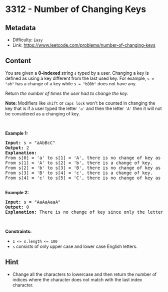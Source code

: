 # 3312 - Number of Changing Keys

## Metadata

 - Difficulty: `Easy`
 - Link: https://www.leetcode.com/problems/number-of-changing-keys

## Content

<p>You are given a <strong>0-indexed </strong>string <code>s</code> typed by a user. Changing a key is defined as using a key different from the last used key. For example, <code>s = &quot;ab&quot;</code> has a change of a key while <code>s = &quot;bBBb&quot;</code> does not have any.</p>

<p>Return <em>the number of times the user had to change the key. </em></p>

<p><strong>Note: </strong>Modifiers like <code>shift</code> or <code>caps lock</code> won&#39;t be counted in changing the key that is if a user typed the letter <code>&#39;a&#39;</code> and then the letter <code>&#39;A&#39;</code> then it will not be considered as a changing of key.</p>

<p>&nbsp;</p>
<p><strong class="example">Example 1:</strong></p>

<pre>
<strong>Input:</strong> s = &quot;aAbBcC&quot;
<strong>Output:</strong> 2
<strong>Explanation:</strong> 
From s[0] = &#39;a&#39; to s[1] = &#39;A&#39;, there is no change of key as caps lock or shift is not counted.
From s[1] = &#39;A&#39; to s[2] = &#39;b&#39;, there is a change of key.
From s[2] = &#39;b&#39; to s[3] = &#39;B&#39;, there is no change of key as caps lock or shift is not counted.
From s[3] = &#39;B&#39; to s[4] = &#39;c&#39;, there is a change of key.
From s[4] = &#39;c&#39; to s[5] = &#39;C&#39;, there is no change of key as caps lock or shift is not counted.

</pre>

<p><strong class="example">Example 2:</strong></p>

<pre>
<strong>Input:</strong> s = &quot;AaAaAaaA&quot;
<strong>Output:</strong> 0
<strong>Explanation:</strong> There is no change of key since only the letters &#39;a&#39; and &#39;A&#39; are<!-- notionvc: 8849fe75-f31e-41dc-a2e0-b7d33d8427d2 --> pressed which does not require change of key.
</pre>

<p>&nbsp;</p>
<p><strong>Constraints:</strong></p>

<ul>
	<li><code>1 &lt;= s.length &lt;= 100</code></li>
	<li><code>s</code> consists of only upper case and lower case English letters.</li>
</ul>


## Hint

- Change all the characters to lowercase and then return the number of indices where the character does not match with the last index character.

